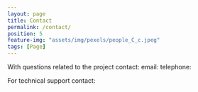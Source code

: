 ```yaml
---
layout: page
title: Contact
permalink: /contact/
position: 5
feature-img: "assets/img/pexels/people_C_c.jpeg"
tags: [Page]
---
```


With questions related to the project contact:
email:
telephone: 

For technical support contact:
